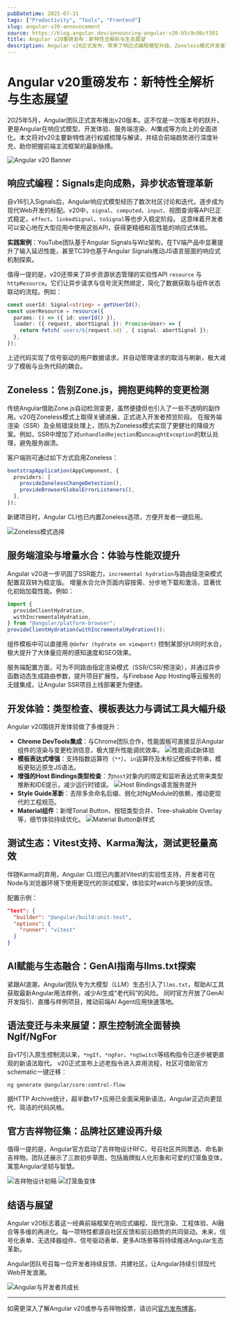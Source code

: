 ```yaml
---
pubDatetime: 2025-07-31
tags: ["Productivity", "Tools", "Frontend"]
slug: angular-v20-announcement
source: https://blog.angular.dev/announcing-angular-v20-b5c9c06cf301
title: Angular v20重磅发布：新特性全解析与生态展望
description: Angular v20正式发布，带来了响应式编程模型升级、Zoneless模式开发者预览、增量水合等重大特性，全面提升开发体验与性能，助力现代Web应用迈向新高度。
---
```


# Angular v20重磅发布：新特性全解析与生态展望

2025年5月，Angular团队正式宣布推出v20版本。这不仅是一次版本号的跃升，更是Angular在响应式模型、开发体验、服务端渲染、AI集成等方向上的全面进化。本文将对v20主要新特性进行权威梳理与解读，并结合前端趋势进行深度补充，助你把握前端主流框架的最新脉搏。

![Angular v20 Banner](https://miro.medium.com/v2/resize:fit:700/0*AKeww522_kpUoxEc)

## 响应式编程：Signals走向成熟，异步状态管理革新

自v16引入Signals后，Angular响应式模型经历了数次社区讨论和迭代，逐步成为现代Web开发的标配。v20中，`signal`、`computed`、`input`、视图查询等API已正式稳定，`effect`、`linkedSignal`、`toSignal`等也步入稳定阶段。
这意味着开发者可以安心地在大型应用中使用这些API，获得更精细和高性能的响应式体验。

**实践案例**：YouTube团队基于Angular Signals与Wiz架构，在TV端产品中显著提升了输入延迟性能，甚至TC39也基于Angular Signals推动JS语言层面的响应式机制探索。

值得一提的是，v20还带来了异步资源状态管理的实验性API `resource` 与 `httpResource`。它们让异步请求与信号流天然绑定，简化了数据获取与组件状态联动的流程。例如：

```typescript
const userId: Signal<string> = getUserId();
const userResource = resource({
  params: () => ({ id: userId() }),
  loader: ({ request, abortSignal }): Promise<User> => {
    return fetch(`users/${request.id}`, { signal: abortSignal });
  },
});
```

上述代码实现了信号驱动的用户数据请求，并自动管理请求的取消与刷新，极大减少了模板与业务代码的耦合。

## Zoneless：告别Zone.js，拥抱更纯粹的变更检测

传统Angular借助Zone.js自动检测变更，虽然便捷但也引入了一些不透明的副作用。v20在Zoneless模式上取得关键进展，正式进入开发者预览阶段。
在服务端渲染（SSR）及全局错误处理上，团队为Zoneless模式实现了更健壮的降级方案。例如，SSR中增加了对`unhandledRejection`和`uncaughtException`的默认处理，避免服务崩溃。

客户端则可通过如下方式启用Zoneless：

```typescript
bootstrapApplication(AppComponent, {
  providers: [
    provideZonelessChangeDetection(),
    provideBrowserGlobalErrorListeners(),
  ],
});
```

新建项目时，Angular CLI也已内置Zoneless选项，方便开发者一键启用。

![Zoneless模式选择](https://miro.medium.com/v2/resize:fit:700/0*YbIjbBRAfcoiLemp)

## 服务端渲染与增量水合：体验与性能双提升

Angular v20进一步巩固了SSR能力，`incremental hydration`与路由级渲染模式配置双双转为稳定版。
增量水合允许页面内容按需、分步地下载和激活，显著优化初始加载性能。例如：

```typescript
import {
  provideClientHydration,
  withIncrementalHydration,
} from "@angular/platform-browser";
provideClientHydration(withIncrementalHydration());
```

组件模板中可以直接用 `@defer (hydrate on viewport)` 控制某部分UI何时水合，极大提升了大体量应用的感知速度和SEO效果。

服务端配置方面，可为不同路由指定渲染模式（SSR/CSR/预渲染），并通过异步函数动态生成路由参数，提升项目扩展性。与Firebase App Hosting等云服务的无缝集成，让Angular SSR项目上线部署更为便捷。

## 开发体验：类型检查、模板表达力与调试工具大幅升级

Angular v20围绕开发体验做了多维提升：

- **Chrome DevTools集成**：与Chrome团队合作，性能面板可直接显示Angular组件的渲染与变更检测信息，极大提升性能调优效率。
  ![性能调试新体验](https://miro.medium.com/v2/resize:fit:700/0*jph7KRHohHXOZTGR)
- **模板表达式增强**：支持指数运算符（`**`）、`in`运算符及未标记模板字符串，模板更贴近原生JS语法。
- **增强的Host Bindings类型检查**：为`host`对象内的绑定和监听表达式带来类型推断和IDE提示，减少运行时错误。
  ![Host Bindings语言服务提升](https://miro.medium.com/v2/resize:fit:700/0*TeTw-n02HxtoCJtY)
- **Style Guide革新**：去除多余命名后缀、弱化对NgModule的依赖，推动更现代的工程规范。
- **Material组件**：新增Tonal Button、按钮类型合并、Tree-shakable Overlay等，细节体验持续优化。
  ![Material Button新样式](https://miro.medium.com/v2/resize:fit:700/0*sYsuvsVnwN4XtPCU)

## 测试生态：Vitest支持、Karma淘汰，测试更轻量高效

伴随Karma的弃用，Angular CLI现已内置对Vitest的实验性支持，开发者可在Node与浏览器环境下使用更现代的测试框架，体验实时watch与更快的反馈。

配置示例：

```json
"test": {
  "builder": "@angular/build:unit-test",
  "options": {
    "runner": "vitest"
  }
}
```

## AI赋能与生态融合：GenAI指南与llms.txt探索

紧跟AI浪潮，Angular团队专为大模型（LLM）生态引入了`llms.txt`，帮助AI工具获取最新Angular用法样例，减少AI生成“老代码”的风险。
同时官方开放了GenAI开发指引、直播与样例项目，推动前端AI Agent应用快速落地。

## 语法变迁与未来展望：原生控制流全面替换NgIf/NgFor

自v17引入原生控制流以来，`*ngIf`、`*ngFor`、`*ngSwitch`等结构指令已逐步被更直观的新语法取代。
v20正式宣布上述老指令进入弃用流程，社区可借助官方schematic一键迁移：

```
ng generate @angular/core:control-flow
```

据HTTP Archive统计，超半数v17+应用已全面采用新语法，Angular正迈向更现代、简洁的代码风格。

## 官方吉祥物征集：品牌社区建设再升级

值得一提的是，Angular官方启动了吉祥物设计RFC，号召社区共同票选、命名新吉祥物。团队还展示了三款初步草图，包括盾牌拟人化形象和可爱的灯笼鱼变体，寓意Angular坚韧与智慧。

![吉祥物设计初稿](https://miro.medium.com/v2/resize:fit:700/0*RAHT7lcpaKI1ocDb)
![灯笼鱼变体](https://miro.medium.com/v2/resize:fit:700/0*psVfUOMcwJWIpqaj)

## 结语与展望

Angular v20标志着这一经典前端框架在响应式编程、现代渲染、工程体验、AI融合等多维的再进化。每一项特性都源自社区反馈和前沿趋势的共同驱动。未来，信号化表单、无选择器组件、信号驱动表单、更多AI场景等将持续推进Angular生态革新。

Angular团队号召每一位开发者持续反馈、共建社区，让Angular持续引领现代Web开发浪潮。

![Angular与开发者共成长](https://miro.medium.com/v2/da:true/resize:fit:0/5c50caa54067fd622d2f0fac18392213bf92f6e2fae89b691e62bceb40885e74)

---

如需更深入了解Angular v20或参与吉祥物投票，请访问[官方发布博客](https://blog.angular.dev/announcing-angular-v20-b5c9c06cf301)。
